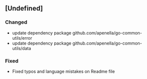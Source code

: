 ## [Undefined]

### Changed
- update dependency package github.com/apenella/go-common-utils/error
- update dependency package github.com/apenella/go-common-utils/data


### Fixed
- Fixed typos and language mistakes on Readme file
